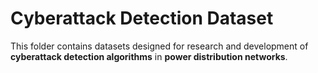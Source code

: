 # Cyberattack Detection Dataset

This folder contains datasets designed for research and development of **cyberattack detection algorithms** in **power distribution networks**.
